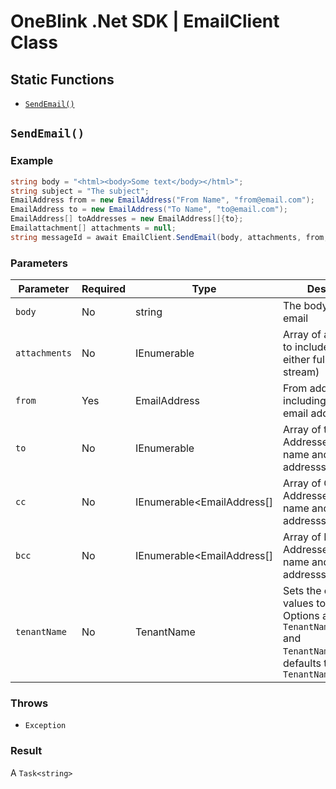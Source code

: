 # OneBlink .Net SDK | EmailClient Class

## Static Functions

-   [`SendEmail()`](#SendEmail)

## `SendEmail()`

### Example

```c#
string body = "<html><body>Some text</body></html>";
string subject = "The subject";
EmailAddress from = new EmailAddress("From Name", "from@email.com");
EmailAddress to = new EmailAddress("To Name", "to@email.com");
EmailAddress[] toAddresses = new EmailAddress[]{to};
Emailattachment[] attachments = null;
string messageId = await EmailClient.SendEmail(body, attachments, from, toAddresses, null, null, subject, Model.TenantName.ONEBLINK_TEST);
```

### Parameters

| Parameter     | Required | Type                         | Description                                                                                                                               |
| ------------- | -------- | ---------------------------- | ------------------------------------------------------------------------------------------------------------------------------------------|
| `body`        | No       | string                       | The body used in the email                                                                                                                |
| `attachments` | No       | IEnumerable<EmailAttachment> | Array of attachments to include (name and either full path or stream)                                                                     |
| `from`        | Yes      | EmailAddress                 | From address, including name and email addresss                                                                                           |
| `to`          | No       | IEnumerable<EmailAddress>    | Array of to Addresses, including name and email addresss                                                                                  |
| `cc`          | No       | IEnumerable<EmailAddress[]   | Array of Cc Addresses, including name and email addresss                                                                                  |
| `bcc`         | No       | IEnumerable<EmailAddress[]   | Array of Bcc Addresses, including name and email addresss                                                                                 |
| `tenantName`  | No       | TenantName                   | Sets the configuration values to be used. Options are `TenantName.ONEBLINK` and `TenantName.CIVICPLUS`, defaults to `TenantName.ONEBLINK` |

### Throws

-   `Exception`

### Result

A `Task<string>`